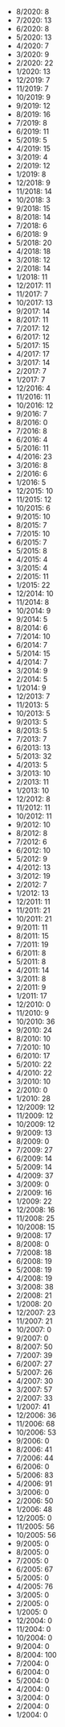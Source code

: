 *  8/2020: 8
*  7/2020: 13
*  6/2020: 8
*  5/2020: 13
*  4/2020: 7
*  3/2020: 9
*  2/2020: 22
*  1/2020: 13
*  12/2019: 7
*  11/2019: 7
*  10/2019: 9
*  9/2019: 12
*  8/2019: 16
*  7/2019: 8
*  6/2019: 11
*  5/2019: 5
*  4/2019: 15
*  3/2019: 4
*  2/2019: 12
*  1/2019: 8
*  12/2018: 9
*  11/2018: 14
*  10/2018: 3
*  9/2018: 15
*  8/2018: 14
*  7/2018: 6
*  6/2018: 9
*  5/2018: 20
*  4/2018: 18
*  3/2018: 12
*  2/2018: 14
*  1/2018: 11
*  12/2017: 11
*  11/2017: 7
*  10/2017: 13
*  9/2017: 14
*  8/2017: 11
*  7/2017: 12
*  6/2017: 12
*  5/2017: 15
*  4/2017: 17
*  3/2017: 14
*  2/2017: 7
*  1/2017: 7
*  12/2016: 4
*  11/2016: 11
*  10/2016: 12
*  9/2016: 7
*  8/2016: 0
*  7/2016: 8
*  6/2016: 4
*  5/2016: 11
*  4/2016: 23
*  3/2016: 8
*  2/2016: 6
*  1/2016: 5
*  12/2015: 10
*  11/2015: 12
*  10/2015: 6
*  9/2015: 10
*  8/2015: 7
*  7/2015: 10
*  6/2015: 7
*  5/2015: 8
*  4/2015: 4
*  3/2015: 4
*  2/2015: 11
*  1/2015: 22
*  12/2014: 10
*  11/2014: 8
*  10/2014: 9
*  9/2014: 5
*  8/2014: 6
*  7/2014: 10
*  6/2014: 7
*  5/2014: 15
*  4/2014: 7
*  3/2014: 9
*  2/2014: 5
*  1/2014: 9
*  12/2013: 7
*  11/2013: 5
*  10/2013: 5
*  9/2013: 5
*  8/2013: 5
*  7/2013: 7
*  6/2013: 13
*  5/2013: 32
*  4/2013: 5
*  3/2013: 10
*  2/2013: 11
*  1/2013: 10
*  12/2012: 8
*  11/2012: 11
*  10/2012: 11
*  9/2012: 10
*  8/2012: 8
*  7/2012: 6
*  6/2012: 10
*  5/2012: 9
*  4/2012: 13
*  3/2012: 19
*  2/2012: 7
*  1/2012: 13
*  12/2011: 11
*  11/2011: 21
*  10/2011: 21
*  9/2011: 11
*  8/2011: 15
*  7/2011: 19
*  6/2011: 8
*  5/2011: 8
*  4/2011: 14
*  3/2011: 8
*  2/2011: 9
*  1/2011: 17
*  12/2010: 0
*  11/2010: 9
*  10/2010: 36
*  9/2010: 24
*  8/2010: 10
*  7/2010: 10
*  6/2010: 17
*  5/2010: 22
*  4/2010: 22
*  3/2010: 10
*  2/2010: 0
*  1/2010: 28
*  12/2009: 12
*  11/2009: 12
*  10/2009: 12
*  9/2009: 13
*  8/2009: 0
*  7/2009: 27
*  6/2009: 14
*  5/2009: 14
*  4/2009: 37
*  3/2009: 0
*  2/2009: 16
*  1/2009: 22
*  12/2008: 16
*  11/2008: 25
*  10/2008: 15
*  9/2008: 17
*  8/2008: 0
*  7/2008: 18
*  6/2008: 19
*  5/2008: 19
*  4/2008: 19
*  3/2008: 38
*  2/2008: 21
*  1/2008: 20
*  12/2007: 23
*  11/2007: 21
*  10/2007: 0
*  9/2007: 0
*  8/2007: 50
*  7/2007: 39
*  6/2007: 27
*  5/2007: 26
*  4/2007: 30
*  3/2007: 57
*  2/2007: 33
*  1/2007: 41
*  12/2006: 36
*  11/2006: 68
*  10/2006: 53
*  9/2006: 0
*  8/2006: 41
*  7/2006: 44
*  6/2006: 0
*  5/2006: 83
*  4/2006: 91
*  3/2006: 0
*  2/2006: 50
*  1/2006: 48
*  12/2005: 0
*  11/2005: 56
*  10/2005: 56
*  9/2005: 0
*  8/2005: 0
*  7/2005: 0
*  6/2005: 67
*  5/2005: 0
*  4/2005: 76
*  3/2005: 0
*  2/2005: 0
*  1/2005: 0
*  12/2004: 0
*  11/2004: 0
*  10/2004: 0
*  9/2004: 0
*  8/2004: 100
*  7/2004: 0
*  6/2004: 0
*  5/2004: 0
*  4/2004: 0
*  3/2004: 0
*  2/2004: 0
*  1/2004: 0